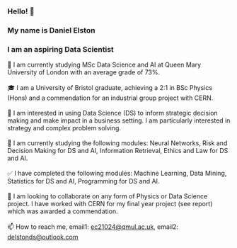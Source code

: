 ### Hello! 👋
### My name is Daniel Elston
### I am an aspiring Data Scientist

👋 I am currently studying MSc Data Science and AI at Queen Mary University of London with an average grade of 73%.<br/>
<br/>
🎓 I am a University of Bristol graduate, achieving a 2:1 in BSc Physics (Hons) and a commendation for an industrial group project with CERN.<br/>
<br/>
👀 I am interested in using Data Science (DS) to inform strategic decision making and make impact in a business setting. I am particularly interested in strategy and complex problem solving.<br/>
<br/>
🌱 I am currently studying the following modules: Neural Networks, Risk and Decision Making for DS and AI, Information Retrieval, Ethics and Law for DS and AI.<br/>
<br/>
✅	I have completed the following modules: Machine Learning, Data Mining, Statistics for DS and AI, Programming for DS and AI.<br/>
<br/>
💞️ I am looking to collaborate on any form of Physics or Data Science project. I have worked with CERN for my final year project (see report) which was awarded a commendation.<br/><br/>
📫 How to reach me, email1: ec21024@qmul.ac.uk, email2: delstonds@outlook.com<br/>

[reports]: https://github.com/Daniel-Elston/Physics-Reports.git
